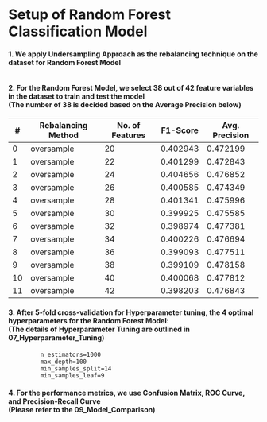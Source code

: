 # Setup of Random Forest Classification Model
#### 1. We apply Undersampling Approach as the rebalancing technique on the dataset for Random Forest Model <br><br><br> 2. For the Random Forest Model, we select 38 out of 42 feature variables in the dataset to train and test the model <br> (The number of 38 is decided based on the Average Precision below)

| #  |  Rebalancing Method | No. of Features |  F1-Score |  Avg. Precision |
|----|---------------------|-----------------|-----------|-----------------|
| 0  | oversample          | 20              | 0.402943  | 0.472199        |
| 1  | oversample          | 22              | 0.401299  | 0.472843        |
| 2  | oversample          | 24              | 0.404656  | 0.476852        |
| 3  | oversample          | 26              | 0.400585  | 0.474349        |
| 4  | oversample          | 28              | 0.401341  | 0.475996        |
| 5  | oversample          | 30              | 0.399925  | 0.475585        |
| 6  | oversample          | 32              | 0.398974  | 0.477381        |
| 7  | oversample          | 34              | 0.400226  | 0.476694        |
| 8  | oversample          | 36              | 0.399093  | 0.477511        |
| 9  | oversample          | 38              | 0.399109  | 0.478158        |
| 10 | oversample          | 40              | 0.400068  | 0.477812        |
| 11 | oversample          | 42              | 0.398203  | 0.476843        |


#### 3. After 5-fold cross-validation for Hyperparameter tuning, the 4 optimal hyperparameters for the Random Forest Model: <br> (The details of Hyperparameter Tuning are outlined in 07_Hyperparameter_Tuning)
             n_estimators=1000
             max_depth=100
             min_samples_split=14
             min_samples_leaf=9
            
#### 4. For the performance metrics, we use Confusion Matrix, ROC Curve, and Precision-Recall Curve <br>(Please refer to the 09_Model_Comparison)
